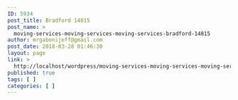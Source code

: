 ```yaml
---
ID: 5934
post_title: Bradford 14815
post_name: >
  moving-services-moving-services-moving-services-bradford-14815
author: mrgabonijeff@gmail.com
post_date: 2018-03-28 01:46:30
layout: page
link: >
  http://localhost/wordpress/moving-services-moving-services-moving-services-bradford-14815/
published: true
tags: [ ]
categories: [ ]
---
```

